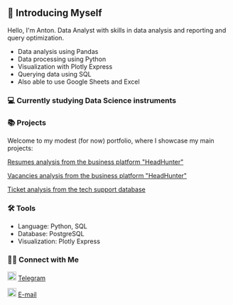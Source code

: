 ## 👋 Introducing Myself

Hello, I'm Anton. Data Analyst with skills in data analysis and reporting and query optimization.

- Data analysis using Pandas
- Data processing using Python
- Visualization with Plotly Express
- Querying data using SQL
- Also able to use Google Sheets and Excel

### 💻 Currently studying Data Science instruments

### 📚 Projects 

Welcome to my modest (for now) portfolio, where I showcase my main projects:

[Resumes analysis from the business platform "HeadHunter"](https://github.com/ant0nysam/project1)

[Vacancies analysis from the business platform "HeadHunter"](https://github.com/ant0nysam/project2)

[Ticket analysis from the tech support database](https://github.com/ant0nysam/Ticket_Analysis)

### 🛠️ Tools

- Language: Python, SQL
- Database: PostgreSQL
- Visualization: Plotly Express

### 👋🏻 Connect with Me

<img src="https://img.icons8.com/?size=100&id=63306&format=png&color=000000" alt="tglogo" width="20" height="20"> [Telegram](https://t.me/ant0nysam) 

<img src="https://hstock.s3.eu-central-1.amazonaws.com/images/products/7594/b4215bf7-8b59-40af-905b-0ad91ab9526c-800.png" alt="maillogo" width="20" height="20"> [E-mail](mailto:hooky@mail.ru)
